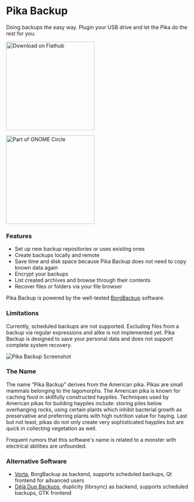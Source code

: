 # Pika Backup

Doing backups the easy way. Plugin your USB drive and let the Pika do the rest for you.

[<img width='240' alt='Download on Flathub' src='https://flathub.org/assets/badges/flathub-badge-en.png' />](https://flathub.org/apps/details/org.gnome.World.PikaBackup)

[<img width='240' alt='Part of GNOME Circle' src='https://gitlab.gnome.org/Teams/Circle/-/raw/91de93edbb3e75eb0882d56bd466e58b525135d5/assets/button/circle-button-fullcolor.svg' />](https://circle.gnome.org/)

### Features

<ul>
      <li>Set up new backup repositories or uses existing ones</li>
      <li>Create backups locally and remote</li>
      <li>Save time and disk space because Pika Backup does not need to copy known data again</li>
      <li>Encrypt your backups</li>
      <li>List created archives and browse through their contents</li>
      <li>Recover files or folders via your file browser</li>
</ul>

Pika Backup is powered by the well-tested [BorgBackup](https://www.borgbackup.org/support/fund.html) software.

### Limitations
  
Currently, scheduled backups are not supported. Excluding files from a backup via regular expressions and alike is not implemented yet. Pika Backup is designed to save your personal data and does not support complete system recovery.

![Pika Backup Screenshot](https://gitlab.gnome.org/World/pika-backup/uploads/265fa0f59b62587b5eb48a8a83617b6e/pika-backup-1.png)

### The Name

The name “Pika Backup” derives from the American pika. Pikas are small mammals belonging to the lagomorphs. The American pika is known for caching food in skillfully constructed haypiles. Techniques used by American pikas for building haypiles include: storing piles below overhanging rocks, using certain plants which inhibit bacterial growth as preservative and preferring plants with high nutrition value for haying. Last but not least, pikas do not only create very sophisticated haypiles but are quick in collecting vegetation as well.

Frequent rumors that this software's name is related to a monster with electrical abilities are unfounded.

### Alternative Software

- [Vorta](https://flathub.org/apps/details/com.borgbase.Vorta), BorgBackup as backend, supports scheduled backups, Qt frontend for advanced users
- [Déjà Dup Backups](https://flathub.org/apps/details/org.gnome.DejaDup), duplicity (librsync) as backend, supports scheduled backups, GTK frontend

